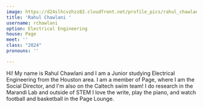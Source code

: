 ```yaml
---
image: https://d24slhcvzhzz82.cloudfront.net/profile_pics/rahul_chawlani.JPG
title: 'Rahul Chawlani '
username: rchawlani
option: Electrical Engineering
house: Page
meet: ''
class: "2024"
pronouns: ''

---
```

Hi! My name is Rahul Chawlani and I am a Junior studying Electrical Engineering from the Houston area. I am a member of Page, where I am the Social Director, and I'm also on the Caltech swim team! I do research in the Marandi Lab and outside of STEM I love the write, play the piano, and watch football and basketball in the Page Lounge.